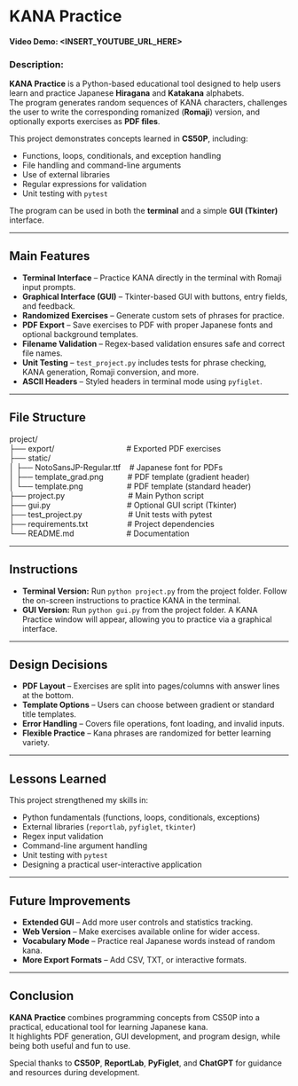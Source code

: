 # KANA Practice

#### Video Demo: <INSERT_YOUTUBE_URL_HERE>

### Description:

**KANA Practice** is a Python-based educational tool designed to help users learn and practice Japanese **Hiragana** and **Katakana** alphabets.  
The program generates random sequences of KANA characters, challenges the user to write the corresponding romanized (**Romaji**) version, and optionally exports exercises as **PDF files**.  

This project demonstrates concepts learned in **CS50P**, including:  
- Functions, loops, conditionals, and exception handling  
- File handling and command-line arguments  
- Use of external libraries  
- Regular expressions for validation  
- Unit testing with `pytest`  

The program can be used in both the **terminal** and a simple **GUI (Tkinter)** interface.  

---

## Main Features

- **Terminal Interface** – Practice KANA directly in the terminal with Romaji input prompts.  
- **Graphical Interface (GUI)** – Tkinter-based GUI with buttons, entry fields, and feedback.  
- **Randomized Exercises** – Generate custom sets of phrases for practice.  
- **PDF Export** – Save exercises to PDF with proper Japanese fonts and optional background templates.  
- **Filename Validation** – Regex-based validation ensures safe and correct file names.  
- **Unit Testing** – `test_project.py` includes tests for phrase checking, KANA generation, Romaji conversion, and more.  
- **ASCII Headers** – Styled headers in terminal mode using `pyfiglet`.  

---

## File Structure

project/<br>
├── export/&nbsp;&nbsp;&nbsp;&nbsp;&nbsp;&nbsp;&nbsp;&nbsp;&nbsp;&nbsp;&nbsp;&nbsp;&nbsp;&nbsp;&nbsp;&nbsp;&nbsp;&nbsp;&nbsp;&nbsp;&nbsp;&nbsp;&nbsp;&nbsp;&nbsp;&nbsp;&nbsp;&nbsp;&nbsp;&nbsp;&nbsp;&nbsp;&nbsp;# Exported PDF exercises<br>
├── static/<br>
│ ├── NotoSansJP-Regular.ttf&nbsp;&nbsp;&nbsp;&nbsp;# Japanese font for PDFs<br>
│ ├── template_grad.png&nbsp;&nbsp;&nbsp;&nbsp;&nbsp;&nbsp;&nbsp;&nbsp;&nbsp;&nbsp;&nbsp;# PDF template (gradient header)<br>
│ └── template.png&nbsp;&nbsp;&nbsp;&nbsp;&nbsp;&nbsp;&nbsp;&nbsp;&nbsp;&nbsp;&nbsp;&nbsp;&nbsp;&nbsp;&nbsp;&nbsp;&nbsp;&nbsp;&nbsp;&nbsp;# PDF template (standard header)<br>
├── project.py&nbsp;&nbsp;&nbsp;&nbsp;&nbsp;&nbsp;&nbsp;&nbsp;&nbsp;&nbsp;&nbsp;&nbsp;&nbsp;&nbsp;&nbsp;&nbsp;&nbsp;&nbsp;&nbsp;&nbsp;&nbsp;&nbsp;&nbsp;&nbsp;&nbsp;&nbsp;&nbsp;&nbsp;&nbsp;# Main Python script<br>
├── gui.py&nbsp;&nbsp;&nbsp;&nbsp;&nbsp;&nbsp;&nbsp;&nbsp;&nbsp;&nbsp;&nbsp;&nbsp;&nbsp;&nbsp;&nbsp;&nbsp;&nbsp;&nbsp;&nbsp;&nbsp;&nbsp;&nbsp;&nbsp;&nbsp;&nbsp;&nbsp;&nbsp;&nbsp;&nbsp;&nbsp;&nbsp;&nbsp;&nbsp;&nbsp;&nbsp;# Optional GUI script (Tkinter)<br>
├── test_project.py&nbsp;&nbsp;&nbsp;&nbsp;&nbsp;&nbsp;&nbsp;&nbsp;&nbsp;&nbsp;&nbsp;&nbsp;&nbsp;&nbsp;&nbsp;&nbsp;&nbsp;&nbsp;&nbsp;&nbsp;&nbsp;# Unit tests with pytest<br>
├── requirements.txt&nbsp;&nbsp;&nbsp;&nbsp;&nbsp;&nbsp;&nbsp;&nbsp;&nbsp;&nbsp;&nbsp;&nbsp;&nbsp;&nbsp;&nbsp;&nbsp;&nbsp;&nbsp;# Project dependencies<br>
└── README.md&nbsp;&nbsp;&nbsp;&nbsp;&nbsp;&nbsp;&nbsp;&nbsp;&nbsp;&nbsp;&nbsp;&nbsp;&nbsp;&nbsp;&nbsp;&nbsp;&nbsp;&nbsp;&nbsp;&nbsp;&nbsp;&nbsp;&nbsp;&nbsp;# Documentation<br>

---

## Instructions
- **Terminal Version:** Run `python project.py` from the project folder. Follow the on-screen instructions to practice KANA in the terminal.
- **GUI Version:** Run `python gui.py` from the project folder. A KANA Practice window will appear, allowing you to practice via a graphical interface.

---

## Design Decisions

- **PDF Layout** – Exercises are split into pages/columns with answer lines at the bottom.  
- **Template Options** – Users can choose between gradient or standard title templates.  
- **Error Handling** – Covers file operations, font loading, and invalid inputs.  
- **Flexible Practice** – Kana phrases are randomized for better learning variety.  

---

## Lessons Learned

This project strengthened my skills in:  
- Python fundamentals (functions, loops, conditionals, exceptions)  
- External libraries (`reportlab`, `pyfiglet`, `tkinter`)  
- Regex input validation  
- Command-line argument handling  
- Unit testing with `pytest`  
- Designing a practical user-interactive application  

---

## Future Improvements

- **Extended GUI** – Add more user controls and statistics tracking.  
- **Web Version** – Make exercises available online for wider access.  
- **Vocabulary Mode** – Practice real Japanese words instead of random kana.  
- **More Export Formats** – Add CSV, TXT, or interactive formats.  

---

## Conclusion

**KANA Practice** combines programming concepts from CS50P into a practical, educational tool for learning Japanese kana.  
It highlights PDF generation, GUI development, and program design, while being both useful and fun to use.  

Special thanks to **CS50P**, **ReportLab**, **PyFiglet**, and **ChatGPT** for guidance and resources during development.  
